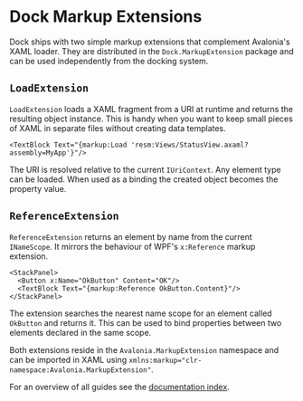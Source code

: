 # Dock Markup Extensions

Dock ships with two simple markup extensions that complement Avalonia's XAML loader. They are distributed in the `Dock.MarkupExtension` package and can be used independently from the docking system.

## `LoadExtension`

`LoadExtension` loads a XAML fragment from a URI at runtime and returns the resulting object instance. This is handy when you want to keep small pieces of XAML in separate files without creating data templates.

```xaml
<TextBlock Text="{markup:Load 'resm:Views/StatusView.axaml?assembly=MyApp'}"/>
```

The URI is resolved relative to the current `IUriContext`. Any element type can be loaded. When used as a binding the created object becomes the property value.

## `ReferenceExtension`

`ReferenceExtension` returns an element by name from the current `INameScope`. It mirrors the behaviour of WPF's `x:Reference` markup extension.

```xaml
<StackPanel>
  <Button x:Name="OkButton" Content="OK"/>
  <TextBlock Text="{markup:Reference OkButton.Content}"/>
</StackPanel>
```

The extension searches the nearest name scope for an element called `OkButton` and returns it. This can be used to bind properties between two elements declared in the same scope.

Both extensions reside in the `Avalonia.MarkupExtension` namespace and can be imported in XAML using `xmlns:markup="clr-namespace:Avalonia.MarkupExtension"`.

For an overview of all guides see the [documentation index](README.md).
